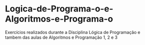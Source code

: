 # Logica-de-Programa-o-e-Algoritmos-e-Programa-o
Exercícios realizados durante a Disciplina Lógica de Programação e tambem das aulas de Algoritmos e Programação 1, 2 e 3
